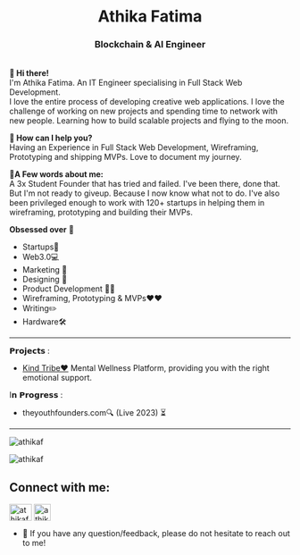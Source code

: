<h1 align="center">Athika Fatima </h1>
<h3 align="center">Blockchain & AI Engineer</h3>

<br> **📌 Hi there!**<br>
I'm Athika Fatima. An IT Engineer specialising in Full Stack Web Development. <br> I love the entire process of developing creative web applications. I love the challenge of working on new projects and spending time to network with new people. Learning how to build scalable projects and flying to the moon. <br>

**📌 How can I help you?**<br>
Having an Experience in Full Stack Web Development, Wireframing, Prototyping and shipping MVPs. Love to document my journey.<br>

**📌A Few words about me:**<br>
A 3x Student Founder that has tried and failed. I've been there, done that. But I'm not ready to giveup. Because I now know what not to do. I've also been privileged enough to work with 120+ startups in helping them in wireframing, prototyping and building their MVPs.<br>


**Obsessed over** 🤩<br>

- Startups🚀
- Web3.0💻
- Marketing 🤳
- Designing 💎
- Product Development 🧑‍💻
- Wireframing, Prototyping & MVPs❤️❤️
- Writing✏️
- Hardware🛠

<hr />

𝗣𝗿𝗼𝗷𝗲𝗰𝘁𝘀 : <br>


- [Kind Tribe❤️](http://kindtribe.org/) Mental Wellness Platform, providing you with the right emotional support.<br>


I𝗻 𝗣𝗿𝗼𝗴𝗿𝗲𝘀𝘀 : <br>

- theyouthfounders.com🔍 (Live 2023) ⏳

<hr />





<p> <img align="center" src="https://githubreadme-stats-three.vercel.app/api?username=athikaf&show_icons=true&locale=en" alt="athikaf" /> </p>

<p> <img align="center" src="https://github-readme-streak-stats.herokuapp.com/?user=athikaf&" alt="athikaf" /> </p>

<h2 align="left">Connect with me:</h2>
<p align="left">
<a href="https://twitter.com/athikafz" target="blank"><img align="center" src="https://raw.githubusercontent.com/rahuldkjain/github-profile-readme-generator/master/src/images/icons/Social/twitter.svg" alt="athikafz" height="30" width="40" /></a>
<a href="https://www.linkedin.com/in/athika-fatima-1a59121aa/" target="blank"><img align="center" src="https://raw.githubusercontent.com/suhailroushan/suhailroushan/main/linkedin.png" alt="athikafatima" height="30" width="30" /></a>
</p>

- 💬 If you have any question/feedback, please do not hesitate to reach out to me!
